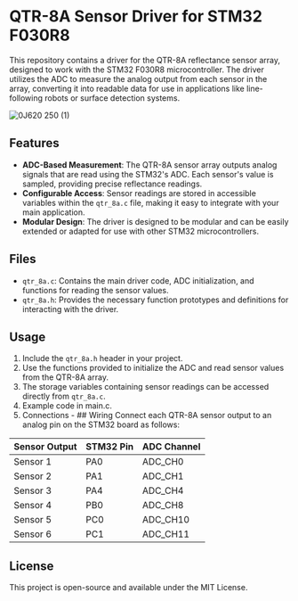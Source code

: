 # QTR-8A Sensor Driver for STM32 F030R8

This repository contains a driver for the QTR-8A reflectance sensor array, designed to work with the STM32 F030R8 microcontroller. The driver utilizes the ADC to measure the analog output from each sensor in the array, converting it into readable data for use in applications like line-following robots or surface detection systems.

![0J620 250 (1)](https://github.com/user-attachments/assets/932bdb65-d9b4-42b0-911e-5a553f126045)


## Features
- **ADC-Based Measurement**: The QTR-8A sensor array outputs analog signals that are read using the STM32's ADC. Each sensor's value is sampled, providing precise reflectance readings.
- **Configurable Access**: Sensor readings are stored in accessible variables within the `qtr_8a.c` file, making it easy to integrate with your main application.
- **Modular Design**: The driver is designed to be modular and can be easily extended or adapted for use with other STM32 microcontrollers.

## Files
- `qtr_8a.c`: Contains the main driver code, ADC initialization, and functions for reading the sensor values.
- `qtr_8a.h`: Provides the necessary function prototypes and definitions for interacting with the driver.

## Usage
1. Include the `qtr_8a.h` header in your project.
2. Use the functions provided to initialize the ADC and read sensor values from the QTR-8A array.
3. The storage variables containing sensor readings can be accessed directly from `qtr_8a.c`.
4. Example code in main.c.
5. Connections - ## Wiring
Connect each QTR-8A sensor output to an analog pin on the STM32 board as follows:

| Sensor Output | STM32 Pin | ADC Channel |
|---------------|-----------|-------------|
| Sensor 1      | PA0       | ADC_CH0     |
| Sensor 2      | PA1       | ADC_CH1     |
| Sensor 3      | PA4       | ADC_CH4     |
| Sensor 4      | PB0       | ADC_CH8     |
| Sensor 5      | PC0       | ADC_CH10    |
| Sensor 6      | PC1       | ADC_CH11    |




## License
This project is open-source and available under the MIT License.
